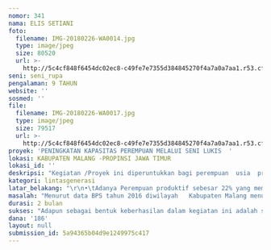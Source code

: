 ```yaml
---
nomor: 341
nama: ELIS SETIANI
foto:
  filename: IMG-20180226-WA0014.jpg
  type: image/jpeg
  size: 80520
  url: >-
    http://5c4cf848f6454dc02ec8-c49fe7e7355d384845270f4a7a0a7aa1.r53.cf2.rackcdn.com/48eb2fcb-1bd6-41cf-9640-2dcbc39d62ed/IMG-20180226-WA0014.jpg
seni: seni_rupa
pengalaman: 9 TAHUN
website: ''
sosmed: ''
file:
  filename: IMG-20180226-WA0017.jpg
  type: image/jpeg
  size: 79517
  url: >-
    http://5c4cf848f6454dc02ec8-c49fe7e7355d384845270f4a7a0a7aa1.r53.cf2.rackcdn.com/6920239b-8dfd-4c10-8909-1ef64acdffdb/IMG-20180226-WA0017.jpg
proyek: 'PENINGKATAN KAPASITAS PEREMPUAN MELALUI SENI LUKIS  '
lokasi: KABUPATEN MALANG -PROPINSI JAWA TIMUR
lokasi_id: ''
deskripsi: "Kegiatan /Proyek ini diperuntukkan bagi perempuan  usia  produktif yang mempunyai kemauan untuk meningkatkan kualitas hidup baik pendidikan maupun  ekonomi keluarga. Terutama yang mempunyai kreatifitas bidang seni khususnya menggambar/melukis, dan yang tidak kalah pentingnya adalah kaum perempuan dari kalangan Masyarakat Berpenghasilan Rendah ( MBR ) \r\nAdapun Jenis Kegiatan yang akan dlakukan dalam proyek ini adalah  dengan metode Pelatihan Praktik Melukis di beberapa media antara lain ; Kain ( Krudung, Busana ) , Sepatu Kain/Kanvas, Kaca ( Toples,Gelas,Cangkir ,dll )\r\nI.  Persiapan \r\nmelakukan Survey Data Sekunder  Identifikasi  data perempuan  usia produktif di tiap Kelurahan/Desa di wilayah  Kabupaten Malang, khususnya bagi perempuan kreatif  ( seni Lukis/Gambar )\r\nII.\t Pelaksanaan  Pelatihan\r\n1.Dasar  : Pelatihan dengan materi dasar  ( Pemahaman Media dan Bahan Lukis, Pemahaman Warna Dasar, Teknis Sketsa Gambar, Praktik Pewarnaan /Melukis di Media      ( Kain, Kaca )  dilakukan selama 3 ( hari )\r\n2. Lanjutan : Pewarnaan Dimensi Pada Media ( Kain , Kaca ) , Kolaborasi warna / Gradasi Warna , Harmonisasi Tema Lukisan,  Merawat/ Pemeliharaan  Lukisan , dilakukan selama 3  ( hari )\r\n\r\nWilayah\tJumlah Peserta\tTahap I\tTahap II\tTahap III\tJumlah \r\n                                                                                            Tahapan \r\n\t\t\t\t\t\r\nWilayah I\t         60\t                          20\t             20\t               20\t               3\r\nWilayah II\t         30                    \t   15   \t             15\t\t                               2\r\nWilayah III\t         40\t                          20\t             20\t\t                               2\r\nWilayah IV\t         30\t                           15\t                      15\t\t                               2\r\nJumlah\t         160\t                   70\t              70\t               20\t               9*)\r\n\r\n*) 9 x 6 =54 hari"
kategori: lintasgenerasi
latar_belakang: "\r\n•\tAdanya Perempuan produktif sebesar 22% yang mempunyai tingkat kreatifitas  kemampuan/potensial  di bidang seni Lukis  di wilayah Kabupaten \r\n        Malang\r\n•\tSemakin banyaknya aneka industry /home Industri fashion yang muncul  saat ini .\r\n•\tTututan dan persaingan usaha Industri kreatif saat ini yang berpeluang cukup baik di pasaran local ataupun nasional bahkan Internasional.\r\n•\tAdanya potensi SDM local yang memiliki ketrampilan dalam menyalurkan minat dan bakat dalam menggambar /melukis/painting.\r\n•\tMengisi waktu luang bagi perempuan kreatif untuk berkresi yang positif dan berhasil guna ( usaha ) .\r\n•\tMeningkatkan perekonomian keluarga tambahan pendapatan Masyarakat Berpenghasilan Rendah ( MBR )\r\n"
masalah: "Menurut data BPS tahun 2016 diwilayah   Kabupaten Malang menurut data BPS tahun 2016 menunjukkan bahwa 22 % dari jumlah penduduk perempuan adalah merupakan kelompok perempuan yang  produktif yang artinya mampu / berpeluang untuk berkarya  atau mampu berkreasi positif terhadap lingkungannya dibidang Seni, khususnya  ketrampilan dasar seni rupa/Gambar/Lukis.\r\nDari kegiatan perempuan produktif tersebut maka perlu adanya bimbingan atau arahan yang intensif dari  kalangan pemerhati pendidikan Seni  atau pelaku seni  ( lukis ) itu sendiri  yang ada di Kabupaten Malang. Hal ini untuk meningkatkan Kapasitas  Perempuan Produktif yang ada untuk meningkatkan kualitas hidup keluarga.Semuanya itu menjadi tanggungjawab bersama dengan masing masing peran a,l; Masyarakat ,Pemerintah dan Swasta,LSM.\r\n\r\nDari Gambaran diatas maka permasalahan yang akan kita angkat sebagai salah satu solusinya adalah,  menfasilitasi komunitas Perempuan produktif tersebut dengan melakukan Pendidikan Non formal melalui Pelatihan tentang ketrampilan melukis secara berkelanjutan.\r\n"
durasi: 2 bulan
sukses: "Adapun sebagai bentuk keberhasilan dalam kegiatan ini adalah sebagai berikut :\r\n\r\n•\t60 % perempuan produktif dapat mengikuti secara optimal pelaksanaan pelatihan\r\n•\tMinimal  55% peserta pelatihan  yang mempunyai kegiatan usaha pasca pelatihan.\r\n•\tTerbentuknya Kelompok Usaha Perempuan Produktif ( KUPER Pro) \r\n•\tMBR ( Masyarakat Berpenghasilan Rendah ) meningkat 20% perekonomian keluarganya \r\n"
dana: '186'
layout: null
submission_id: 5a94365b04d9e1249975c417
---
```

